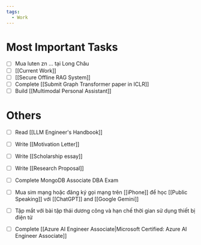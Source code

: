 ```yaml
---
tags:
  - Work
---
```


# Most Important Tasks

- [ ] Mua luten zn ... tại Long Châu
- [ ] [[Current Work]]
- [ ] [[Secure Offline RAG System]]
- [ ] Complete [[Submit Graph Transformer paper in ICLR]]
- [ ] Build [[Multimodal Personal Assistant]]
# Others

- [ ] Read [[LLM Engineer's Handbook]]
- [ ] Write [[Motivation Letter]]
- [ ] Write [[Scholarship essay]]
- [ ] Write [[Research Proposal]]

- [ ] Complete MongoDB Associate DBA Exam
- [ ] Mua sim mạng hoặc đăng ký gọi mạng trên [[iPhone]] để học [[Public Speaking]] với [[ChatGPT]] and [[Google Gemini]]
- [ ] Tập mắt với bài tập thái dương công và hạn chế thời gian sử dụng thiết bị điện tử
- [ ] Complete [[Azure AI Engineer Associate|Microsoft Certified: Azure AI Engineer Associate]]